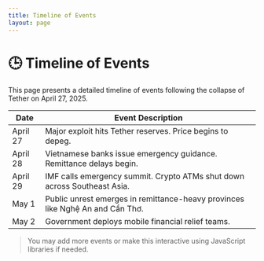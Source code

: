 ```yaml
---
title: Timeline of Events
layout: page
---
```


# 🕒 Timeline of Events

This page presents a detailed timeline of events following the collapse of Tether on April 27, 2025.

| Date        | Event Description |
|-------------|-------------------|
| April 27    | Major exploit hits Tether reserves. Price begins to depeg. |
| April 28    | Vietnamese banks issue emergency guidance. Remittance delays begin. |
| April 29    | IMF calls emergency summit. Crypto ATMs shut down across Southeast Asia. |
| May 1       | Public unrest emerges in remittance-heavy provinces like Nghệ An and Cần Thơ. |
| May 2       | Government deploys mobile financial relief teams. |

> You may add more events or make this interactive using JavaScript libraries if needed.
